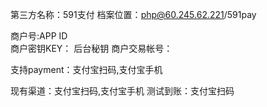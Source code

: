 第三方名称：591支付 
档案位置：php@60.245.62.221/591pay
 
商户号:APP ID  
商户密钥KEY：  后台秘钥
商户交易帐号：
 
支持payment：支付宝扫码,支付宝手机
 
现有渠道：支付宝扫码,支付宝手机
测试到账：支付宝扫码
